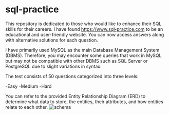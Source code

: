 # sql-practice
This repository is dedicated to those who would like to enhance their SQL skills for their careers. I have found https://www.sql-practice.com to be an educational and user-friendly website. You can now access answers along with alternative solutions for each question.

I have primarily used MySQL as the main Database Management System (DBMS). Therefore, you may encounter some queries that work in MySQL but may not be compatible with other DBMS such as SQL Server or PostgreSQL due to slight variations in syntax.

The test consists of 50 questions categorized into three levels:

-Easy
-Medium
-Hard

You can refer to the provided Entity Relationship Diagram (ERD) to determine what data to store, the entities, their attributes, and how entities relate to each other.
![schema](https://github.com/pratikkashid/sql-practice/assets/85155109/7083393d-9399-4673-a2df-acb7a18c5798)
